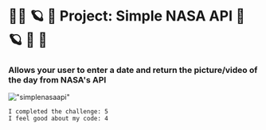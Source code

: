 # 🚀:stars: :ringed_planet: :milky_way: Project: Simple NASA API :milky_way: :ringed_planet: :stars: 🚀


### Allows your user to enter a date and return the picture/video of the day from NASA's API

!["simplenasaapi"](https://i.imgur.com/874Xnci.png)

```
I completed the challenge: 5
I feel good about my code: 4
```
